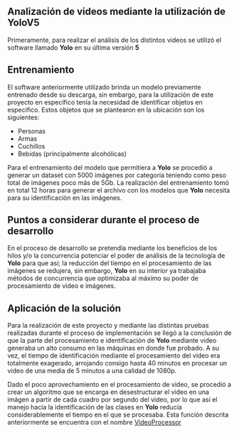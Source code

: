## Analización de videos mediante la utilización de YoloV5


Primeramente, para realizar el análisis de los distintos videos se utilizó el software llamado <strong>Yolo</strong> en su última versión <strong>5</strong> <br />

## Entrenamiento

El software anteriormente utilizado brinda un modelo previamente entrenado desde su descarga, sin embargo, para la utilización de este proyecto en específico tenía
la necesidad de identificar objetos en específico. Estos objetos que se plantearon en la ubicación son los siguientes: <br />

- Personas
- Armas
- Cuchillos
- Bebidas (principalmente alcohólicas)

Para el entrenamiento del modelo que permitiera a <strong>Yolo</strong> se procedió a generar un dataset con 5000 imágenes por categoría teniendo como peso total de imágenes
poco más de 5Gb. La realización del entrenamiento tomó en total 12 horas para generar el archivo con los modelos que **Yolo** necesita para su identificación en las imágenes. 

## Puntos a considerar durante el proceso de desarrollo

En el proceso de desarrollo se pretendía mediante los beneficios de los hilos y/o la concurrencia potenciar el poder de análisis de la tecnología de **Yolo** para que así;
la reducción del tiempo en el procesamiento de las imágenes se redujera, sin embargo, **Yolo** en su interior ya trabajaba métodos de concurrencia que optimizaba al máximo
su poder de procesamiento de video e imágenes.

## Aplicación de la solución

Para la realización de este proyecto y mediante las distintas pruebas realizadas durante el proceso de implementación se llegó a la conclusión de que la parte del procesamiento
e identificación de **Yolo** mediante video generaba un alto consumo en las máquinas en donde fue probado. A su vez, el tiempo de identificación mediante el procesamiento del 
video era totalmente exagerado, arrojando consigo hasta 40 minutos en procesar un video de una media de 5 minutos a una calidad de 1080p. 

Dado el poco aprovechamiento en el procesamiento de video, se procedió a crear un algoritmo que se encarga en desestructurar el video en una imágen a partir de cada cuadro
por segundo del video, por lo que así el manejo hacia la identificación de las clases en **Yolo** reducía considerablemente el tiempo en el que se procesaba.
Esta función descrita anteriormente se encuentra con el nombre <a href="https://github.com/jalfaros/video-processing-so/blob/4acdb71d03bb89fd4c81c238a43e2960c0065c8b/videoProcessor.py#L9">VideoProcessor</a>
